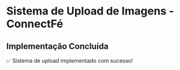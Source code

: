 # Sistema de Upload de Imagens - ConnectFé

## Implementação Concluída

✅ Sistema de upload implementado com sucesso!
